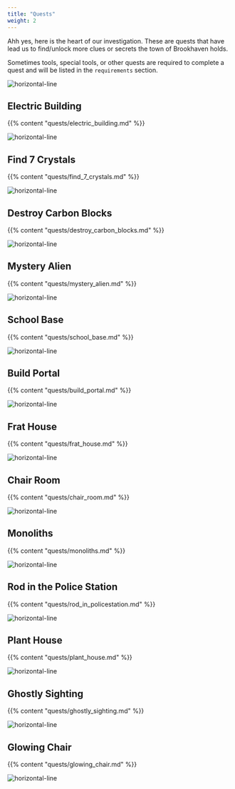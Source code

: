```yaml
---
title: "Quests"
weight: 2
---
```


Ahh yes, here is the heart of our investigation. These are quests that have lead us to find/unlock more clues or secrets the town of Brookhaven holds.

Sometimes tools, special tools, or other quests are required to complete a quest and will be listed in the `requirements` section.

![horizontal-line](/images/green-line.png)

## Electric Building
{{% content "quests/electric_building.md" %}}

![horizontal-line](/images/green-line.png)
 
## Find 7 Crystals
{{% content "quests/find_7_crystals.md" %}}

![horizontal-line](/images/green-line.png)

## Destroy Carbon Blocks
{{% content "quests/destroy_carbon_blocks.md" %}} 

![horizontal-line](/images/green-line.png)

## Mystery Alien
{{% content "quests/mystery_alien.md" %}}

![horizontal-line](/images/green-line.png)

## School Base
{{% content "quests/school_base.md" %}}

![horizontal-line](/images/green-line.png)

## Build Portal
{{% content "quests/build_portal.md" %}}

![horizontal-line](/images/green-line.png)

## Frat House
{{% content "quests/frat_house.md" %}}

![horizontal-line](/images/green-line.png)

## Chair Room
{{% content "quests/chair_room.md" %}}

![horizontal-line](/images/green-line.png)

## Monoliths
{{% content "quests/monoliths.md" %}}

![horizontal-line](/images/green-line.png)

## Rod in the Police Station
{{% content "quests/rod_in_policestation.md" %}}

![horizontal-line](/images/green-line.png)

## Plant House
{{% content "quests/plant_house.md" %}}

![horizontal-line](/images/green-line.png)

## Ghostly Sighting
{{% content "quests/ghostly_sighting.md" %}}

![horizontal-line](/images/green-line.png)

## Glowing Chair
{{% content "quests/glowing_chair.md" %}}

![horizontal-line](/images/green-line.png)
 